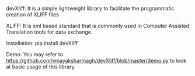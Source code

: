 
devXliff:
It is a simple lightweight library to facilitate the programmatic creation of XLIFF files    

XLIFF: 
It is xml based standard that is commonly used in Computer Assisted Translation tools for data exchange.

Installation:
pip install devXliff

Demo:
You may refer to https://github.com/vinayaksharmagh/devXliff/blob/master/demo.py to look at basic usage of this library.